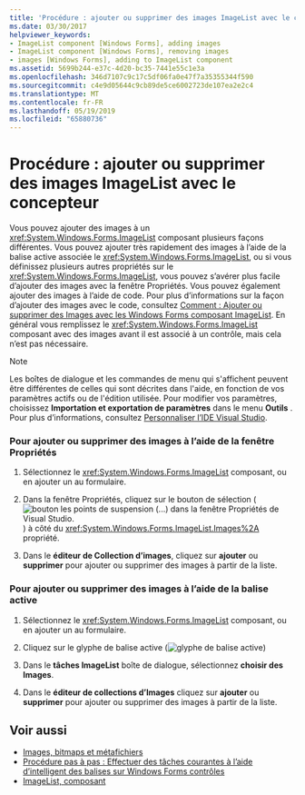 ```yaml
---
title: 'Procédure : ajouter ou supprimer des images ImageList avec le concepteur'
ms.date: 03/30/2017
helpviewer_keywords:
- ImageList component [Windows Forms], adding images
- ImageList component [Windows Forms], removing images
- images [Windows Forms], adding to ImageList component
ms.assetid: 5699b244-e37c-4d20-bc35-7441e55c1e3a
ms.openlocfilehash: 346d7107c9c17c5df06fa0e47f7a35355344f590
ms.sourcegitcommit: c4e9d05644c9cb89de5ce6002723de107ea2e2c4
ms.translationtype: MT
ms.contentlocale: fr-FR
ms.lasthandoff: 05/19/2019
ms.locfileid: "65880736"
---
```

# <a name="how-to-add-or-remove-imagelist-images-with-the-designer"></a>Procédure : ajouter ou supprimer des images ImageList avec le concepteur
Vous pouvez ajouter des images à un <xref:System.Windows.Forms.ImageList> composant plusieurs façons différentes. Vous pouvez ajouter très rapidement des images à l’aide de la balise active associée le <xref:System.Windows.Forms.ImageList>, ou si vous définissez plusieurs autres propriétés sur le <xref:System.Windows.Forms.ImageList>, vous pouvez s’avérer plus facile d’ajouter des images avec la fenêtre Propriétés. Vous pouvez également ajouter des images à l’aide de code. Pour plus d’informations sur la façon d’ajouter des images avec le code, consultez [Comment : Ajouter ou supprimer des Images avec les Windows Forms composant ImageList](how-to-add-or-remove-images-with-the-windows-forms-imagelist-component.md). En général vous remplissez le <xref:System.Windows.Forms.ImageList> composant avec des images avant il est associé à un contrôle, mais cela n’est pas nécessaire.  
  
> [!NOTE]
>  Les boîtes de dialogue et les commandes de menu qui s'affichent peuvent être différentes de celles qui sont décrites dans l'aide, en fonction de vos paramètres actifs ou de l'édition utilisée. Pour modifier vos paramètres, choisissez **Importation et exportation de paramètres** dans le menu **Outils** . Pour plus d’informations, consultez [Personnaliser l’IDE Visual Studio](/visualstudio/ide/personalizing-the-visual-studio-ide).  
  
### <a name="to-add-or-remove-images-by-using-the-properties-window"></a>Pour ajouter ou supprimer des images à l’aide de la fenêtre Propriétés  
  
1. Sélectionnez le <xref:System.Windows.Forms.ImageList> composant, ou en ajouter un au formulaire.  
  
2.  Dans la fenêtre Propriétés, cliquez sur le bouton de sélection (![bouton les points de suspension (...) dans la fenêtre Propriétés de Visual Studio.](./media/visual-studio-ellipsis-button.png)) à côté du <xref:System.Windows.Forms.ImageList.Images%2A> propriété.  
  
3. Dans le **éditeur de Collection d’images**, cliquez sur **ajouter** ou **supprimer** pour ajouter ou supprimer des images à partir de la liste.  
  
### <a name="to-add-or-remove-images-using-the-smart-tag"></a>Pour ajouter ou supprimer des images à l’aide de la balise active  
  
1. Sélectionnez le <xref:System.Windows.Forms.ImageList> composant, ou en ajouter un au formulaire.  
  
2. Cliquez sur le glyphe de balise active (![glyphe de balise active](./media/vs-winformsmttagglyph.gif "VS_WinFormSmtTagGlyph"))  
  
3. Dans le **tâches ImageList** boîte de dialogue, sélectionnez **choisir des Images**.  
  
4. Dans le **éditeur de collections d’Images** cliquez sur **ajouter** ou **supprimer** pour ajouter ou supprimer des images à partir de la liste.  
  
## <a name="see-also"></a>Voir aussi

- [Images, bitmaps et métafichiers](../advanced/images-bitmaps-and-metafiles.md)
- [Procédure pas à pas : Effectuer des tâches courantes à l’aide d’intelligent des balises sur Windows Forms contrôles](performing-common-tasks-using-smart-tags-on-wf-controls.md)
- [ImageList, composant](imagelist-component-windows-forms.md)
